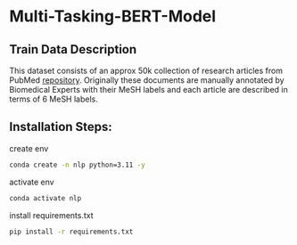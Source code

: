 # Multi-Tasking-BERT-Model

## Train Data Description
This dataset consists of an approx 50k collection of research articles from PubMed [repository](https://www.ncbi.nlm.nih.gov/mesh/). Originally these documents are manually annotated by Biomedical Experts with their MeSH labels and each article are described in terms of 6 MeSH labels.

## Installation Steps:

create env

```bash
conda create -n nlp python=3.11 -y
```

activate env
```bash
conda activate nlp
```

install requirements.txt
```bash
pip install -r requirements.txt
```